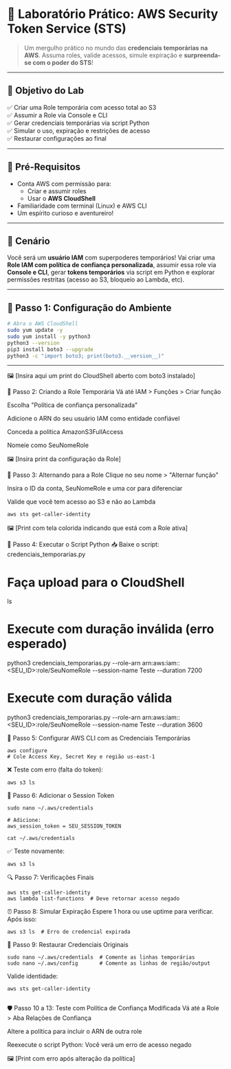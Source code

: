 # 🔐 Laboratório Prático: AWS Security Token Service (STS)

> Um mergulho prático no mundo das **credenciais temporárias na AWS**. Assuma roles, valide acessos, simule expiração e **surpreenda-se com o poder do STS**!

---

## 📌 Objetivo do Lab

✅ Criar uma Role temporária com acesso total ao S3  
✅ Assumir a Role via Console e CLI  
✅ Gerar credenciais temporárias via script Python  
✅ Simular o uso, expiração e restrições de acesso  
✅ Restaurar configurações ao final

---

## 🚀 Pré-Requisitos

- Conta AWS com permissão para:
  - Criar e assumir roles
  - Usar o **AWS CloudShell**
- Familiaridade com terminal (Linux) e AWS CLI
- Um espírito curioso e aventureiro!

---

## 🧠 Cenário

Você será um **usuário IAM** com superpoderes temporários! Vai criar uma **Role IAM com política de confiança personalizada**, assumir essa role via **Console e CLI**, gerar **tokens temporários** via script em Python e explorar permissões restritas (acesso ao S3, bloqueio ao Lambda, etc).

---

## 🔧 Passo 1: Configuração do Ambiente

```bash
# Abra o AWS CloudShell
sudo yum update -y
sudo yum install -y python3
python3 --version
pip3 install boto3 --upgrade
python3 -c "import boto3; print(boto3.__version__)"
```
---

🖼️ [Insira aqui um print do CloudShell aberto com boto3 instalado]

🔐 Passo 2: Criando a Role Temporária
Vá até IAM > Funções > Criar função

Escolha "Política de confiança personalizada"

Adicione o ARN do seu usuário IAM como entidade confiável

Conceda a política AmazonS3FullAccess

Nomeie como SeuNomeRole

🖼️ [Insira print da configuração da Role]


🔄 Passo 3: Alternando para a Role
Clique no seu nome > "Alternar função"

Insira o ID da conta, SeuNomeRole e uma cor para diferenciar

Valide que você tem acesso ao S3 e não ao Lambda


```bash
aws sts get-caller-identity
```
🖼️ [Print com tela colorida indicando que está com a Role ativa]

🐍 Passo 4: Executar o Script Python
📥 Baixe o script: credenciais_temporarias.py

# Faça upload para o CloudShell
ls

# Execute com duração inválida (erro esperado)
python3 credenciais_temporarias.py --role-arn arn:aws:iam::<SEU_ID>:role/SeuNomeRole --session-name Teste --duration 7200

# Execute com duração válida
python3 credenciais_temporarias.py --role-arn arn:aws:iam::<SEU_ID>:role/SeuNomeRole --session-name Teste --duration 3600


🔐 Passo 5: Configurar AWS CLI com as Credenciais Temporárias
```
aws configure
# Cole Access Key, Secret Key e região us-east-1
```
❌ Teste com erro (falta do token):
```
aws s3 ls
```

🔑 Passo 6: Adicionar o Session Token
```
sudo nano ~/.aws/credentials

# Adicione:
aws_session_token = SEU_SESSION_TOKEN

cat ~/.aws/credentials
```

✅ Teste novamente:
```
aws s3 ls
```
🔍 Passo 7: Verificações Finais
```
aws sts get-caller-identity
aws lambda list-functions  # Deve retornar acesso negado
```

⏰ Passo 8: Simular Expiração
Espere 1 hora ou use uptime para verificar. Após isso:

```
aws s3 ls  # Erro de credencial expirada
```

🧼 Passo 9: Restaurar Credenciais Originais

```
sudo nano ~/.aws/credentials  # Comente as linhas temporárias
sudo nano ~/.aws/config       # Comente as linhas de região/output

```
Valide identidade:


```
aws sts get-caller-identity


```


🛡️ Passo 10 a 13: Teste com Política de Confiança Modificada
Vá até a Role > Aba Relações de Confiança

Altere a política para incluir o ARN de outra role

Reexecute o script Python: Você verá um erro de acesso negado

🖼️ [Print com erro após alteração da política]




